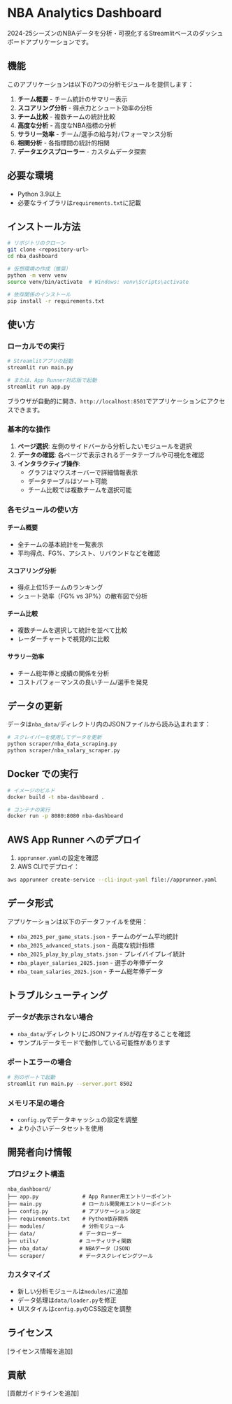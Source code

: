 # NBA Analytics Dashboard

2024-25シーズンのNBAデータを分析・可視化するStreamlitベースのダッシュボードアプリケーションです。

## 機能

このアプリケーションは以下の7つの分析モジュールを提供します：

1. **チーム概要** - チーム統計のサマリー表示
2. **スコアリング分析** - 得点力とシュート効率の分析
3. **チーム比較** - 複数チームの統計比較
4. **高度な分析** - 高度なNBA指標の分析
5. **サラリー効率** - チーム/選手の給与対パフォーマンス分析
6. **相関分析** - 各指標間の統計的相関
7. **データエクスプローラー** - カスタムデータ探索

## 必要な環境

- Python 3.9以上
- 必要なライブラリは`requirements.txt`に記載

## インストール方法

```bash
# リポジトリのクローン
git clone <repository-url>
cd nba_dashboard

# 仮想環境の作成（推奨）
python -m venv venv
source venv/bin/activate  # Windows: venv\Scripts\activate

# 依存関係のインストール
pip install -r requirements.txt
```

## 使い方

### ローカルでの実行

```bash
# Streamlitアプリの起動
streamlit run main.py

# または、App Runner対応版で起動
streamlit run app.py
```

ブラウザが自動的に開き、`http://localhost:8501`でアプリケーションにアクセスできます。

### 基本的な操作

1. **ページ選択**: 左側のサイドバーから分析したいモジュールを選択
2. **データの確認**: 各ページで表示されるデータテーブルや可視化を確認
3. **インタラクティブ操作**: 
   - グラフはマウスオーバーで詳細情報表示
   - データテーブルはソート可能
   - チーム比較では複数チームを選択可能

### 各モジュールの使い方

#### チーム概要
- 全チームの基本統計を一覧表示
- 平均得点、FG%、アシスト、リバウンドなどを確認

#### スコアリング分析
- 得点上位15チームのランキング
- シュート効率（FG% vs 3P%）の散布図で分析

#### チーム比較
- 複数チームを選択して統計を並べて比較
- レーダーチャートで視覚的に比較

#### サラリー効率
- チーム総年俸と成績の関係を分析
- コストパフォーマンスの良いチーム/選手を発見

## データの更新

データは`nba_data/`ディレクトリ内のJSONファイルから読み込まれます：

```bash
# スクレイパーを使用してデータを更新
python scraper/nba_data_scraping.py
python scraper/nba_salary_scraper.py
```

## Docker での実行

```bash
# イメージのビルド
docker build -t nba-dashboard .

# コンテナの実行
docker run -p 8080:8080 nba-dashboard
```

## AWS App Runner へのデプロイ

1. `apprunner.yaml`の設定を確認
2. AWS CLIでデプロイ：
```bash
aws apprunner create-service --cli-input-yaml file://apprunner.yaml
```

## データ形式

アプリケーションは以下のデータファイルを使用：

- `nba_2025_per_game_stats.json` - チームのゲーム平均統計
- `nba_2025_advanced_stats.json` - 高度な統計指標
- `nba_2025_play_by_play_stats.json` - プレイバイプレイ統計
- `nba_player_salaries_2025.json` - 選手の年俸データ
- `nba_team_salaries_2025.json` - チーム総年俸データ

## トラブルシューティング

### データが表示されない場合
- `nba_data/`ディレクトリにJSONファイルが存在することを確認
- サンプルデータモードで動作している可能性があります

### ポートエラーの場合
```bash
# 別のポートで起動
streamlit run main.py --server.port 8502
```

### メモリ不足の場合
- `config.py`でデータキャッシュの設定を調整
- より小さいデータセットを使用

## 開発者向け情報

### プロジェクト構造
```
nba_dashboard/
├── app.py              # App Runner用エントリーポイント
├── main.py             # ローカル開発用エントリーポイント
├── config.py           # アプリケーション設定
├── requirements.txt    # Python依存関係
├── modules/            # 分析モジュール
├── data/              # データローダー
├── utils/             # ユーティリティ関数
├── nba_data/          # NBAデータ（JSON）
└── scraper/           # データスクレイピングツール
```

### カスタマイズ
- 新しい分析モジュールは`modules/`に追加
- データ処理は`data/loader.py`を修正
- UIスタイルは`config.py`のCSS設定を調整

## ライセンス

[ライセンス情報を追加]

## 貢献

[貢献ガイドラインを追加]

